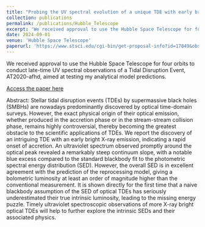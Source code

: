 ```yaml
---
title: "Probing the UV spectral evolution of a unique TDE with early bright X-ray emission"
collection: publications
permalink: /publications/Hubble_Telescope
excerpt: 'We received approval to use the Hubble Space Telescope for four orbits to conduct late-time UV spectral observations of a Tidal Disruption Event, AT2020-afhd, aimed at testing my analytical model predictions.'
date: 2024-09-01
venue: 'Hubble Space Telescope'
paperurl: 'https://www.stsci.edu/cgi-bin/get-proposal-info?id=17849&observatory=HST'
---
```

We received approval to use the Hubble Space Telescope for four orbits to conduct late-time UV spectral observations of a Tidal Disruption Event, AT2020-afhd, aimed at testing my analytical model predictions.

<a href="https://ui.adsabs.harvard.edu/abs/2024arXiv240816371P/abstract" target="_blank">Access the paper here</a>

Abstract: Stellar tidal disruption events (TDEs) by supermassive black holes (SMBHs) are nowadays predominantly discovered by optical time-domain surveys. However, the exact physical origin of their optical emission, whether produced in the accretion phase or in the stream-stream collision phase, remains highly controversial, thereby becoming the greatest obstacle to the scientific applications of TDEs. We report the discovery of an intriguing TDE with an early bright X-ray emission, indicating a rapid onset of accretion. An ultraviolet spectrum observed promptly around the optical peak revealed a remarkably steep continuum slope, with a notable blue excess compared to the standard blackbody fit to the photometric spectral energy distribution (SED). However, the overall SED is in excellent agreement with the prediction of the reprocessing model, giving a bolometric luminosity at least an order of magnitude higher than the conventional measurement. It is shown directly for the first time that a naive blackbody assumption of the SED of optical TDEs has seriously underestimated their true intrinsic luminosity, leading to the missing energy puzzle. Timely ultraviolet spectroscopic observations of more X-ray bright optical TDEs will help to further explore the intrinsic SEDs and their associated physics.
